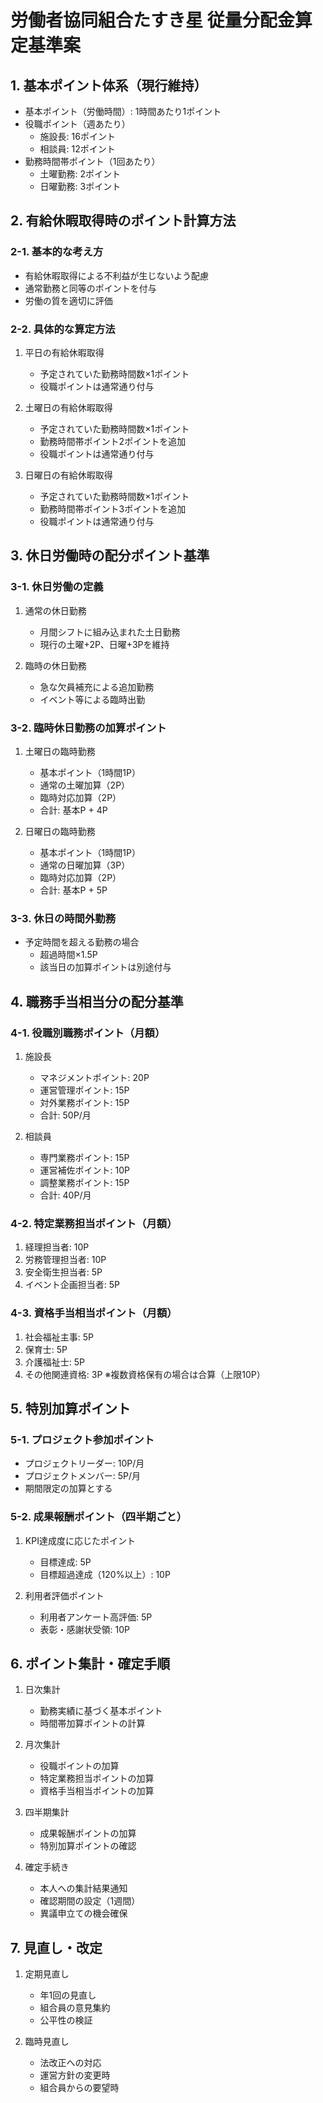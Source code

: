 # 労働者協同組合たすき星 従量分配金算定基準案

## 1. 基本ポイント体系（現行維持）
- 基本ポイント（労働時間）: 1時間あたり1ポイント
- 役職ポイント（週あたり）
  - 施設長: 16ポイント
  - 相談員: 12ポイント
- 勤務時間帯ポイント（1回あたり）
  - 土曜勤務: 2ポイント
  - 日曜勤務: 3ポイント

## 2. 有給休暇取得時のポイント計算方法

### 2-1. 基本的な考え方
- 有給休暇取得による不利益が生じないよう配慮
- 通常勤務と同等のポイントを付与
- 労働の質を適切に評価

### 2-2. 具体的な算定方法
1. 平日の有給休暇取得
   - 予定されていた勤務時間数×1ポイント
   - 役職ポイントは通常通り付与

2. 土曜日の有給休暇取得
   - 予定されていた勤務時間数×1ポイント
   - 勤務時間帯ポイント2ポイントを追加
   - 役職ポイントは通常通り付与

3. 日曜日の有給休暇取得
   - 予定されていた勤務時間数×1ポイント
   - 勤務時間帯ポイント3ポイントを追加
   - 役職ポイントは通常通り付与

## 3. 休日労働時の配分ポイント基準

### 3-1. 休日労働の定義
1. 通常の休日勤務
   - 月間シフトに組み込まれた土日勤務
   - 現行の土曜+2P、日曜+3Pを維持

2. 臨時の休日勤務
   - 急な欠員補充による追加勤務
   - イベント等による臨時出勤

### 3-2. 臨時休日勤務の加算ポイント
1. 土曜日の臨時勤務
   - 基本ポイント（1時間1P）
   - 通常の土曜加算（2P）
   - 臨時対応加算（2P）
   - 合計: 基本P + 4P

2. 日曜日の臨時勤務
   - 基本ポイント（1時間1P）
   - 通常の日曜加算（3P）
   - 臨時対応加算（2P）
   - 合計: 基本P + 5P

### 3-3. 休日の時間外勤務
- 予定時間を超える勤務の場合
  - 超過時間×1.5P
  - 該当日の加算ポイントは別途付与

## 4. 職務手当相当分の配分基準

### 4-1. 役職別職務ポイント（月額）
1. 施設長
   - マネジメントポイント: 20P
   - 運営管理ポイント: 15P
   - 対外業務ポイント: 15P
   - 合計: 50P/月

2. 相談員
   - 専門業務ポイント: 15P
   - 運営補佐ポイント: 10P
   - 調整業務ポイント: 15P
   - 合計: 40P/月

### 4-2. 特定業務担当ポイント（月額）
1. 経理担当者: 10P
2. 労務管理担当者: 10P
3. 安全衛生担当者: 5P
4. イベント企画担当者: 5P

### 4-3. 資格手当相当ポイント（月額）
1. 社会福祉主事: 5P
2. 保育士: 5P
3. 介護福祉士: 5P
4. その他関連資格: 3P
※複数資格保有の場合は合算（上限10P）

## 5. 特別加算ポイント

### 5-1. プロジェクト参加ポイント
- プロジェクトリーダー: 10P/月
- プロジェクトメンバー: 5P/月
- 期間限定の加算とする

### 5-2. 成果報酬ポイント（四半期ごと）
1. KPI達成度に応じたポイント
   - 目標達成: 5P
   - 目標超過達成（120%以上）: 10P

2. 利用者評価ポイント
   - 利用者アンケート高評価: 5P
   - 表彰・感謝状受領: 10P

## 6. ポイント集計・確定手順

1. 日次集計
   - 勤務実績に基づく基本ポイント
   - 時間帯加算ポイントの計算

2. 月次集計
   - 役職ポイントの加算
   - 特定業務担当ポイントの加算
   - 資格手当相当ポイントの加算

3. 四半期集計
   - 成果報酬ポイントの加算
   - 特別加算ポイントの確認

4. 確定手続き
   - 本人への集計結果通知
   - 確認期間の設定（1週間）
   - 異議申立ての機会確保

## 7. 見直し・改定

1. 定期見直し
   - 年1回の見直し
   - 組合員の意見集約
   - 公平性の検証

2. 臨時見直し
   - 法改正への対応
   - 運営方針の変更時
   - 組合員からの要望時